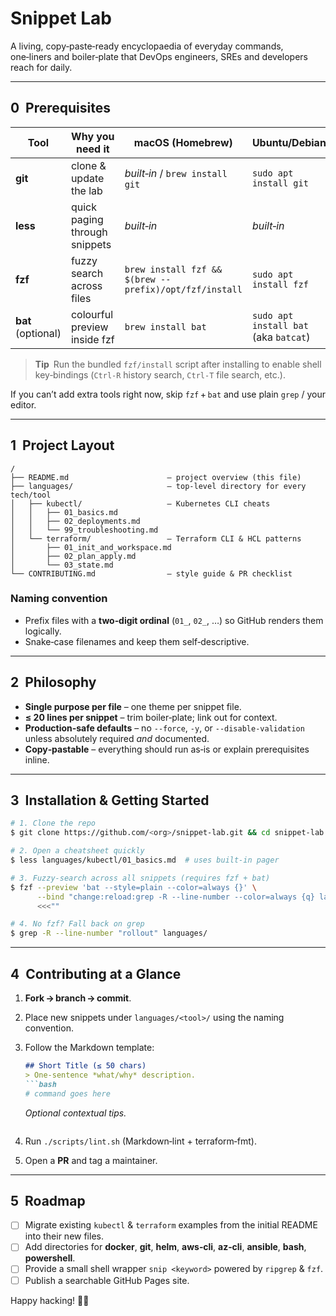 # Snippet Lab

A living, copy‑paste‑ready encyclopaedia of everyday commands, one‑liners and boiler‑plate that DevOps engineers, SREs and developers reach for daily.

---

## 0  Prerequisites

| Tool               | Why you need it               | macOS (Homebrew)                                       | Ubuntu/Debian                         | Fedora/RHEL            | Arch                 | Windows (Chocolatey)                       |
| ------------------ | ----------------------------- | ------------------------------------------------------ | ------------------------------------- | ---------------------- | -------------------- | ------------------------------------------ |
| **git**            | clone & update the lab        | *built‑in* / `brew install git`                        | `sudo apt install git`                | `sudo dnf install git` | `sudo pacman -S git` | `choco install git`                        |
| **less**           | quick paging through snippets | *built‑in*                                             | *built‑in*                            | *built‑in*             | *built‑in*           | `choco install less`                       |
| **fzf**            | fuzzy search across files     | `brew install fzf && $(brew --prefix)/opt/fzf/install` | `sudo apt install fzf`                | `sudo dnf install fzf` | `sudo pacman -S fzf` | `choco install fzf` or `scoop install fzf` |
| **bat** (optional) | colourful preview inside fzf  | `brew install bat`                                     | `sudo apt install bat` (aka `batcat`) | `sudo dnf install bat` | `sudo pacman -S bat` | `choco install bat`                        |

> **Tip** Run the bundled `fzf/install` script after installing to enable shell key‑bindings (`Ctrl‑R` history search, `Ctrl‑T` file search, etc.).

If you can’t add extra tools right now, skip `fzf` + `bat` and use plain `grep` / your editor.

---

## 1  Project Layout

```
/
├── README.md                      – project overview (this file)
├── languages/                     – top‑level directory for every tech/tool
│   ├── kubectl/                   – Kubernetes CLI cheats
│   │   ├── 01_basics.md
│   │   ├── 02_deployments.md
│   │   └── 99_troubleshooting.md
│   └── terraform/                 – Terraform CLI & HCL patterns
│       ├── 01_init_and_workspace.md
│       ├── 02_plan_apply.md
│       └── 03_state.md
└── CONTRIBUTING.md                – style guide & PR checklist
```

### Naming convention

* Prefix files with a **two‑digit ordinal** (`01_`, `02_`, …) so GitHub renders them logically.
* Snake‑case filenames and keep them self‑descriptive.

---

## 2  Philosophy

* **Single purpose per file** – one theme per snippet file.
* **≤ 20 lines per snippet** – trim boiler‑plate; link out for context.
* **Production‑safe defaults** – no `--force`, `-y`, or `--disable-validation` unless absolutely required *and* documented.
* **Copy‑pastable** – everything should run as‑is or explain prerequisites inline.

---

## 3  Installation & Getting Started

```bash
# 1. Clone the repo
$ git clone https://github.com/<org>/snippet‑lab.git && cd snippet‑lab

# 2. Open a cheatsheet quickly
$ less languages/kubectl/01_basics.md  # uses built‑in pager

# 3. Fuzzy‑search across all snippets (requires fzf + bat)
$ fzf --preview 'bat --style=plain --color=always {}' \
      --bind "change:reload:grep -R --line-number --color=always {q} languages" \
      <<<""

# 4. No fzf? Fall back on grep
$ grep -R --line-number "rollout" languages/
```

---

## 4  Contributing at a Glance

1. **Fork → branch → commit**.
2. Place new snippets under `languages/<tool>/` using the naming convention.
3. Follow the Markdown template:

   ````md
   ## Short Title (≤ 50 chars)
   > One‑sentence *what/why* description.
   ```bash
   # command goes here
   ````

   *Optional contextual tips.*

   ```
   ```
4. Run `./scripts/lint.sh` (Markdown‑lint + terraform‑fmt).
5. Open a **PR** and tag a maintainer.

---

## 5  Roadmap

* [ ] Migrate existing `kubectl` & `terraform` examples from the initial README into their new files.
* [ ] Add directories for **docker**, **git**, **helm**, **aws‑cli**, **az‑cli**, **ansible**, **bash**, **powershell**.
* [ ] Provide a small shell wrapper `snip <keyword>` powered by `ripgrep` & `fzf`.
* [ ] Publish a searchable GitHub Pages site.

Happy hacking! 🔧✨
